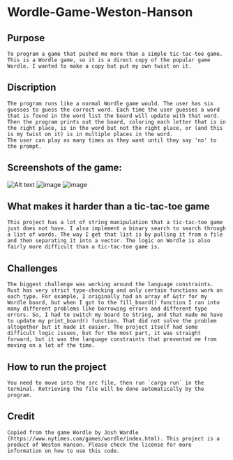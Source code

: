 # Wordle-Game-Weston-Hanson

## Purpose

    To program a game that pushed me more than a simple tic-tac-toe game.
    This is a Wordle game, so it is a direct copy of the popular game Wordle. I wanted to make a copy but put my own twist on it.

## Discription

    The program runs like a normal Wordle game would. The user has six guesses to guess the correct word. Each time the user guesses a word that is found in the word list the board will update with that word. Then the program prints out the board, coloring each letter that is in the right place, is in the word but not the right place, or (and this is my twist on it) is in multiple places in the word.
    The user can play as many times as they want until they say 'no' to the prompt.

## Screenshots of the game:
![Alt text](https://github.com/WestonHanson/Wordle-Game-Weston-Hanson/assets/121981035/ffb3af8f-483a-4512-be62-a4cdd0f5e764)
![image](https://github.com/WestonHanson/Wordle-Game-Weston-Hanson/assets/121981035/00f83542-7ec0-4607-9102-fddf65c65c72)
![image](https://github.com/WestonHanson/Wordle-Game-Weston-Hanson/assets/121981035/edc95303-3117-48d1-9807-9f6a7dbd1296)


## What makes it harder than a tic-tac-toe game

    This project has a lot of string manipulation that a tic-tac-toe game just does not have. I also implement a binary search to search through a list of words. The way I get that list is by pulling it from a file and then separating it into a vector. The logic on Wordle is also fairly more difficult than a tic-tac-toe game is.

## Challenges
    The biggest challenge was working around the language constraints. Rust has very strict type-checking and only certain functions work on each type. For example, I originally had an array of &str for my Wordle board, but when I got to the fill_board() function I ran into many different problems like borrowing errors and different type errors. So, I had to switch my board to String, and that made me have to update my print_board() function. That did not solve the problem altogether but it made it easier. The project itself had some difficult logic issues, but for the most part, it was straight forward, but it was the language constraints that prevented me from moving on a lot of the time. 

## How to run the project

    You need to move into the src file, then run `cargo run` in the terminal. Retrieving the file will be done automatically by the program.

## Credit

    Copied from the game Wordle by Josh Wardle (https://www.nytimes.com/games/wordle/index.html). This project is a product of Weston Hanson. Please check the license for more information on how to use this code.
